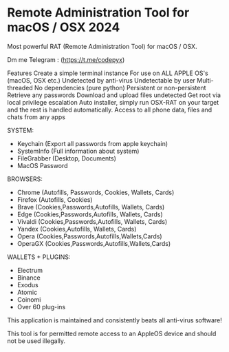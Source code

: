 # Remote Administration Tool for macOS / OSX 2024
Most powerful RAT (Remote Administration Tool) for macOS / OSX. 

Dm me Telegram : (https://t.me/codepyx)

Features
Create a simple terminal instance
For use on ALL APPLE OS's (macOS, OSX etc.)
Undetected by anti-virus
Undetectable by user
Multi-threaded
No dependencies (pure python)
Persistent or non-persistent
Retrieve any passwords
Download and upload files undetected
Get root via local privilege escalation
Auto installer, simply run OSX-RAT on your target and the rest is handled automatically.
Access to all phone data, files and chats from any apps


SYSTEM:
- Keychain (Export all passwords from apple keychain)
- SystemInfo (Full information about system)
- FileGrabber (Desktop, Documents) 
- MacOS Password

BROWSERS:
- Chrome (Autofills, Passwords, Cookies, Wallets, Cards)
- Firefox (Autofills, Cookies)
- Brave (Cookies,Passwords,Autofills, Wallets, Cards)
- Edge (Cookies,Passwords,Autofills, Wallets, Cards)
- Vivaldi (Cookies,Passwords,Autofills, Wallets, Cards)
- Yandex (Cookies,Autofills, Wallets, Cards)
- Opera (Cookies,Passwords,Autofills,Wallets,Cards)
- OperaGX (Cookies,Passwords,Autofills,Wallets,Cards)

WALLETS + PLUGINS:
- Electrum
- Binance
- Exodus
- Atomic
- Coinomi 
- Over 60 plug-ins


This application is maintained and consistently beats all anti-virus software!

This tool is for permitted remote access to an AppleOS device and should not be used illegally.

